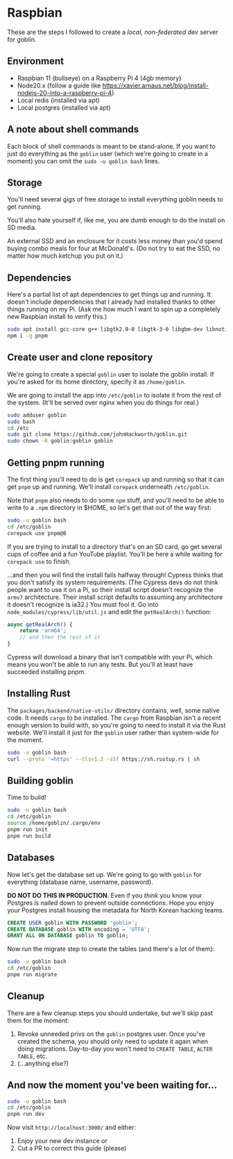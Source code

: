 # Raspbian

These are the steps I followed to create a _local_, _non-federated_ dev server for goblin.

## Environment

* Raspbian 11 (bullseye) on a Raspberry Pi 4 (4gb memory)
* Node20.x (follow a guide like https://xavier.arnaus.net/blog/install-nodejs-20-into-a-raspberry-pi-4)
* Local redis (installed via apt)
* Local postgres (installed via apt)

## A note about shell commands

Each block of shell commands is meant to be stand-alone. If you want to just do everything as the `goblin` user (which we're going to create in a moment) you can omit the `sudo -u goblin bash` lines.

## Storage

You'll need several gigs of free storage to install everything goblin needs to get running.

You'll also hate yourself if, like me, you are dumb enough to do the install on SD media.

An external SSD and an enclosure for it costs less money than you'd spend buying combo meals for four at McDonald's. (Do not try to eat the SSD, no matter how much ketchup you put on it.)

## Dependencies

Here's a partial list of apt dependencies to get things up and running. It doesn't include dependencies that I already had installed thanks to other things running on my Pi. (Ask me how much I want to spin up a completely new Raspbian install to verify this.)

```sh
sudo apt install gcc-core g++ libgtk2.0-0 libgtk-3-0 libgbm-dev libnotify-dev libnss3 libxss1 libasound2 libxtst6 xauth xvfb redis postgresql nginx
npm i -g pnpm
```

## Create user and clone repository

We're going to create a special `goblin` user to isolate the goblin install. If you're asked for its home directory, specify it as `/home/goblin`.

We are going to install the app into `/etc/goblin` to isolate it from the rest of the system. (It'll be served over nginx when you do things for real.)

```sh
sudo adduser goblin
sudo bash
cd /etc
sudo git clone https://github.com/johnHackworth/goblin.git
sudo chown -R goblin:goblin goblin
```

## Getting pnpm running

The first thing you'll need to do is get `corepack` up and running so that it can get `pnpm` up and running. We'll install `corepack` underneath `/etc/goblin`.

Note that `pnpm` also needs to do some `npm` stuff, and you'll need to be able to write to a `.npm` directory in $HOME, so let's get that out of the way first:

```sh
sudo -u goblin bash
cd /etc/goblin
corepack use pnpm@8
```

If you are trying to install to a directory that's on an SD card, go get several cups of coffee and a fun YouTube playlist. You'll be here a while waiting for `corepack use` to finish.

...and then you will find the install fails halfway through! Cypress thinks that you don't satisfy its system requirements. (The Cypress devs do not think people want to use it on a Pi, so their install script doesn't recognize the `armv7` architecture. Their install script defaults to assuming any architecture it doesn't recognize is ia32.) You must fool it. Go into `node_modules/cypress/lib/util.js` and edit the `getRealArch()` function:

```javascript
async getRealArch() {
    return 'arm64';
    // and then the rest of it
}
```

Cypress will download a binary that isn't compatible with your Pi, which means you won't be able to run any tests. But you'll at least have succeeded installing pnpm.

## Installing Rust

The `packages/backend/native-utils/` directory contains, well, some native code. It needs `cargo` to be installed. The `cargo` from Raspbian isn't a recent enough version to build with, so you're going to need to install it via the Rust website. We'll install it just for the `goblin` user rather than system-wide for the moment.

```sh
sudo -u goblin bash
curl --proto '=https' --tlsv1.2 -sSf https://sh.rustup.rs | sh
```

## Building goblin

Time to build!

```sh
sudo -u goblin bash
cd /etc/goblin
source /home/goblin/.cargo/env
pnpm run init
pnpm run build
```

## Databases

Now let's get the database set up. We're going to go with `goblin` for everything (database name, username, password).

**DO NOT DO THIS IN PRODUCTION**. Even if you _think_ you know your Postgres is nailed down to prevent outside connections. Hope you enjoy your Postgres install housing the metadata for North Korean hacking teams.

```sql
CREATE USER goblin WITH PASSWORD 'goblin';
CREATE DATABASE goblin WITH encoding = 'UTF8';
GRANT ALL ON DATABASE goblin TO goblin;
```

Now run the migrate step to create the tables (and there's a lot of them):

```sh
sudo -u goblin bash
cd /etc/goblin
pnpm run migrate
```

## Cleanup

There are a few cleanup steps you should undertake, but we'll skip past them for the moment:

1. Revoke unneeded privs on the `goblin` postgres user. Once you've created the schema, you should only need to update it again when doing migrations. Day-to-day you won't need to `CREATE TABLE`, `ALTER TABLE`, etc.
2. (...anything else?)

## And now the moment you've been waiting for...

```sh
sudo -u goblin bash
cd /etc/goblin
pnpm run dev
```

Now visit `http://localhost:3000/` and either:

1. Enjoy your new dev instance _or_
2. Cut a PR to correct this guide (please)